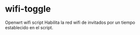 # wifi-toggle
Openwrt wifi script
Habilita la red wifi de invitados por un tiempo establecido en el script.
